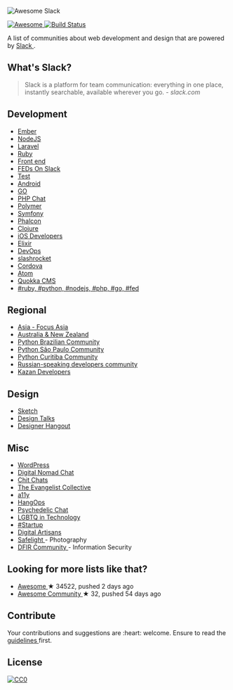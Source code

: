 <p>
 <img alt="Awesome Slack" src="images/logo.jpg"/>
</p>
<p>
 <a href="https://github.com/sindresorhus/awesome">
  <img alt="Awesome" src="https://cdn.rawgit.com/sindresorhus/awesome/d7305f38d29fed78fa85652e3a63e154dd8e8829/media/badge.svg"/>
 </a>
 <a href="https://travis-ci.org/filipelinhares/awesome-slack">
  <img alt="Build Status" src="https://api.travis-ci.org/filipelinhares/awesome-slack.png"/>
 </a>
</p>
<p>
 A list of communities about web development and design that are powered by
 <a href="https://slack.com/">
  Slack
 </a>
 .
</p>
<h2>
 What's Slack?
</h2>
<blockquote>
 <p>
  Slack is a platform for team communication: everything in one place, instantly searchable, available wherever you go.
  <em>
   - slack.com
  </em>
 </p>
</blockquote>
<h2>
 Development
</h2>
<ul>
 <li>
  <a href="https://ember-community-slackin.herokuapp.com/">
   Ember
  </a>
 </li>
 <li>
  <a href="http://nodeslackers.io/">
   NodeJS
  </a>
 </li>
 <li>
  <a href="http://larachat.co/">
   Laravel
  </a>
 </li>
 <li>
  <a href="https://rubydevelopers.typeform.com/to/l7WVWl">
   Ruby
  </a>
 </li>
 <li>
  <a href="http://frontenddevelopers.org/">
   Front end
  </a>
 </li>
 <li>
  <a href="http://fedsonslack.com/">
   FEDs On Slack
  </a>
 </li>
 <li>
  <a href="http://hashtagtesting.com/">
   Test
  </a>
 </li>
 <li>
  <a href="https://androidchat.co/">
   Android
  </a>
 </li>
 <li>
  <a href="https://docs.google.com/forms/d/1Wk7Alq-lp9sgH3h___zMPmh4gAaghsGpnnsW0Pa_9Ik/viewform?fbzx=4754263898376949596#start=invite">
   GO
  </a>
 </li>
 <li>
  <a href="https://phpchat.co">
   PHP Chat
  </a>
 </li>
 <li>
  <a href="http://polymer-slack.herokuapp.com/">
   Polymer
  </a>
 </li>
 <li>
  <a href="https://symfony2slack.herokuapp.com/">
   Symfony
  </a>
 </li>
 <li>
  <a href="http://chat.phalcontip.com">
   Phalcon
  </a>
 </li>
 <li>
  <a href="http://clojurians.net/">
   Clojure
  </a>
 </li>
 <li>
  <a href="http://ios-developers.io/">
   iOS Developers
  </a>
 </li>
 <li>
  <a href="https://elixir-slackin.herokuapp.com/">
   Elixir
  </a>
 </li>
 <li>
  <a href="https://devopschat.co/">
   DevOps
  </a>
 </li>
 <li>
  <a href="https://slashrocket.io/">
   slashrocket
  </a>
 </li>
 <li>
  <a href="http://slack.cordova.io/">
   Cordova
  </a>
 </li>
 <li>
  <a href="http://atom-slack.herokuapp.com/">
   Atom
  </a>
 </li>
 <li>
  <a href="https://quokkaslack.herokuapp.com/">
   Quokka CMS
  </a>
 </li>
 <li>
  <a href="http://www.hashtagdevelopers.com/">
   #ruby, #python, #nodejs, #php, #go, #fed
  </a>
 </li>
</ul>
<h2>
 Regional
</h2>
<ul>
 <li>
  <a href="https://www.focusasia.xyz?ref=github">
   Asia - Focus Asia
  </a>
 </li>
 <li>
  <a href="http://devanz.co">
   Australia & New Zealand
  </a>
 </li>
 <li>
  <a href="http://slack-pythonbrasil.herokuapp.com/">
   Python Brazilian Community
  </a>
 </li>
 <li>
  <a href="http://grupysp.herokuapp.com/">
   Python São Paulo Community
  </a>
 </li>
 <li>
  <a href="http://grupypr.herokuapp.com/">
   Python Curitiba Community
  </a>
 </li>
 <li>
  <a href="https://rusdevs.herokuapp.com/">
   Russian-speaking developers community
  </a>
 </li>
 <li>
  <a href="https://devkzn.slack.com/">
   Kazan Developers
  </a>
 </li>
</ul>
<h2>
 Design
</h2>
<ul>
 <li>
  <a href="http://teamsketch.io/">
   Sketch
  </a>
 </li>
 <li>
  <a href="https://docs.google.com/forms/d/1KFCWRmjL3Z0GZxrUZjy_f8s0x1dIGaJP9447FbuBSqg/viewform?c=0&w=1">
   Design Talks
  </a>
 </li>
 <li>
  <a href="https://www.designerhangout.co/">
   Designer Hangout
  </a>
 </li>
</ul>
<h2>
 Misc
</h2>
<ul>
 <li>
  <a href="https://make.wordpress.org/chat/">
   WordPress
  </a>
 </li>
 <li>
  <a href="https://hashtagnomads.com/">
   Digital Nomad Chat
  </a>
 </li>
 <li>
  <a href="http://www.chitchats.co/">
   Chit Chats
  </a>
 </li>
 <li>
  <a href="https://github.com/evangelistcollective/">
   The Evangelist Collective
  </a>
 </li>
 <li>
  <a href="https://web-a11y.herokuapp.com/">
   a11y
  </a>
 </li>
 <li>
  <a href="http://signup.hangops.com">
   HangOps
  </a>
 </li>
 <li>
  <a href="http://psychedelicchat.com/">
   Psychedelic Chat
  </a>
 </li>
 <li>
  <a href="http://lgbtq.technology/">
   LGBTQ in Technology
  </a>
 </li>
 <li>
  <a href="http://www.hashtagstartup.co/">
   #Startup
  </a>
 </li>
 <li>
  <a href="http://www.artisans.digital/">
   Digital Artisans
  </a>
 </li>
 <li>
  <a href="http://safelight.herokuapp.com/">
   Safelight
  </a>
  - Photography
 </li>
 <li>
  <a href="https://rishi28.typeform.com/to/sTbTI8">
   DFIR Community
  </a>
  - Information Security
 </li>
</ul>
<h2>
 Looking for more lists like that?
</h2>
<ul>
 <li>
  <a href="https://github.com/sindresorhus/awesome">
   Awesome
  </a>
  <span>
   &#9733 34522, pushed 2 days ago
  </span>
 </li>
 <li>
  <a href="https://github.com/peterkokot/awesome-community">
   Awesome Community
  </a>
  <span>
   &#9733 32, pushed 54 days ago
  </span>
 </li>
</ul>
<h2>
 Contribute
</h2>
<p>
 Your contributions and suggestions are :heart: welcome. Ensure to read the
 <a href="https://github.com/filipelinhares/awesome-slack/blob/master/CONTRIBUTING.md">
  guidelines
 </a>
 first.
</p>
<h2>
 License
</h2>
<p>
 <a href="http://creativecommons.org/publicdomain/zero/1.0/">
  <img alt="CC0" src="https://licensebuttons.net/p/zero/1.0/88x31.png"/>
 </a>
</p>
